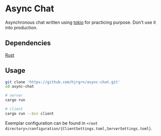 # Async Chat

Asynchronous chat written using [tokio](https://tokio.rs/) for practicing purpose. Don't use it into production.


## Dependencies

[Rust](https://www.rust-lang.org/learn/get-started)


## Usage

```bash
git clone 'https://github.com/hjrgrn/async-chat.git'
cd async-chat

# server
cargo run

# client
cargo run --bin client
```

Exemplar configuration can be found in `<root directory>/configuration/{ClientSettings.toml,ServerSettings.toml}`.

